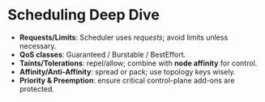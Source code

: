 # Scheduling Deep Dive

- **Requests/Limits**: Scheduler uses *requests*; avoid limits unless necessary.
- **QoS classes**: Guaranteed / Burstable / BestEffort.
- **Taints/Tolerations**: repel/allow; combine with **node affinity** for control.
- **Affinity/Anti-Affinity**: spread or pack; use topology keys wisely.
- **Priority & Preemption**: ensure critical control-plane add-ons are protected.
